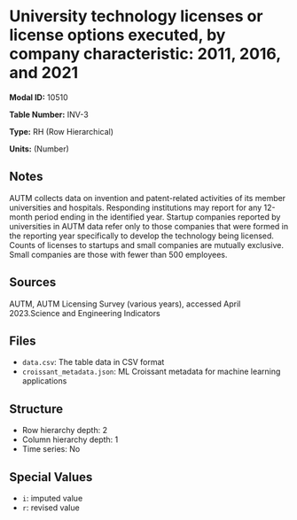 # University technology licenses or license options executed, by company characteristic: 2011, 2016, and 2021

**Modal ID:** 10510

**Table Number:** INV-3

**Type:** RH (Row Hierarchical)

**Units:** (Number)

## Notes

AUTM collects data on invention and patent-related activities of its member universities and hospitals. Responding institutions may report for any 12-month period ending in the identified year. Startup companies reported by universities in AUTM data refer only to those companies that were formed in the reporting year specifically to develop the technology being licensed. Counts of licenses to startups and small companies are mutually exclusive. Small companies are those with fewer than 500 employees.

## Sources

AUTM, AUTM Licensing Survey (various years), accessed April 2023.Science and Engineering Indicators

## Files

- `data.csv`: The table data in CSV format
- `croissant_metadata.json`: ML Croissant metadata for machine learning applications

## Structure

- Row hierarchy depth: 2
- Column hierarchy depth: 1
- Time series: No

## Special Values

- `i`: imputed value
- `r`: revised value
